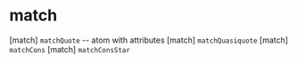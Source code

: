 # match

[match] `matchQuote` -- atom with attributes
[match] `matchQuasiquote`
[match] `matchCons`
[match] `matchConsStar`
